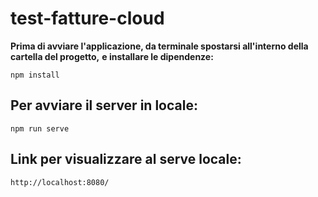 # test-fatture-cloud 

**Prima di avviare l'applicazione, da terminale spostarsi all'interno della cartella del progetto,**
**e installare le dipendenze:**
```
npm install
```

## Per avviare il server in locale:
```
npm run serve
```

## Link per visualizzare al serve locale:
```
http://localhost:8080/
```